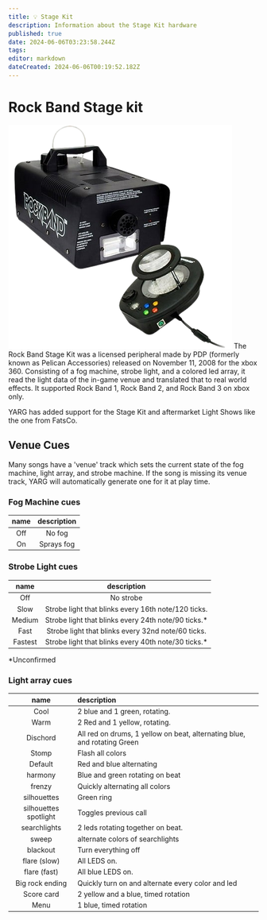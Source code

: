 ```yaml
---
title: 💡 Stage Kit
description: Information about the Stage Kit hardware
published: true
date: 2024-06-06T03:23:58.244Z
tags: 
editor: markdown
dateCreated: 2024-06-06T00:19:52.182Z
---
```


# Rock Band Stage kit
![stagekit.png](/stagekit/stagekit.png)
	The Rock Band Stage Kit was a licensed peripheral made by PDP (formerly known as Pelican Accessories) released on November 11, 2008 for the xbox 360. 
Consisting of a fog machine, strobe light, and a colored led array, it read the light data of the in-game venue and translated that to real world effects. It supported Rock Band 1, Rock Band 2, and Rock Band 3 on xbox only.

YARG has added support for the Stage Kit and aftermarket Light Shows like the one from FatsCo.

## Venue Cues
Many songs have a 'venue' track which sets the current state of the fog machine, light array, and strobe machine. If the song is missing its venue track, YARG will automatically generate one for it at play time.

### Fog Machine cues
|name|description|
|:-:|:-:|
|Off| No fog|
|On| Sprays fog|

### Strobe Light cues
|name|description|
|:-:|:-:|
|Off| No strobe|
|Slow|Strobe light that blinks every 16th note/120 ticks.|
|Medium|Strobe light that blinks every 24th note/90 ticks.*|
|Fast|Strobe light that blinks every 32nd note/60 ticks.|
|Fastest|Strobe light that blinks every 40th note/30 ticks.*|
*Unconfirmed
### Light array cues
|name|description|
|:-:|:-|
|Cool|2 blue and 1 green, rotating.|
|Warm|2 Red and 1 yellow, rotating.|
|Dischord| All red on drums, 1 yellow on beat, alternating blue, and rotating Green|
|Stomp| Flash all colors|
|Default| Red and blue alternating|
|harmony| Blue and green rotating on beat|
|frenzy| Quickly alternating all colors|
|silhouettes| Green ring|
|silhouettes spotlight| Toggles previous call|
|searchlights| 2 leds rotating together on beat.|
|sweep| alternate colors of searchlights|  
|blackout| Turn everything off|
|flare (slow)|          All LEDS on.|
|flare (fast)|			All blue LEDS on.|
|Big rock ending| Quickly turn on and alternate every color and led|
|Score card|2 yellow and a blue, timed rotation|
|Menu|        1 blue, timed rotation|